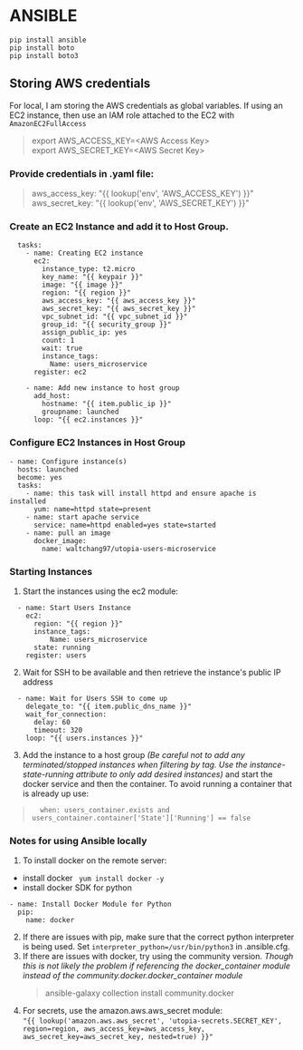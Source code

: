 # ANSIBLE

```
pip install ansible
pip install boto
pip install boto3
```
## Storing AWS credentials
For local, I am storing the AWS credentials as global variables. If using an EC2 instance, then use an IAM role attached to the EC2 with ```AmazonEC2FullAccess```  
> export AWS_ACCESS_KEY=\<AWS Access Key\>  
> export AWS_SECRET_KEY=\<AWS Secret Key\>  
### Provide credentials in .yaml file:
> aws_access_key: "{{ lookup('env', 'AWS_ACCESS_KEY') }}"  
> aws_secret_key: "{{ lookup('env', 'AWS_SECRET_KEY') }}"  
### Create an EC2 Instance and add it to Host Group.
```
  tasks:
    - name: Creating EC2 instance
      ec2:
        instance_type: t2.micro
        key_name: "{{ keypair }}"
        image: "{{ image }}"
        region: "{{ region }}"
        aws_access_key: "{{ aws_access_key }}"
        aws_secret_key: "{{ aws_secret_key }}"
        vpc_subnet_id: "{{ vpc_subnet_id }}"
        group_id: "{{ security_group }}"
        assign_public_ip: yes
        count: 1
        wait: true
        instance_tags:
          Name: users_microservice
      register: ec2
      
    - name: Add new instance to host group
      add_host:
        hostname: "{{ item.public_ip }}"
        groupname: launched
      loop: "{{ ec2.instances }}"
```
### Configure EC2 Instances in Host Group
```
- name: Configure instance(s)
  hosts: launched
  become: yes
  tasks:
    - name: this task will install httpd and ensure apache is installed
      yum: name=httpd state=present
    - name: start apache service
      service: name=httpd enabled=yes state=started
    - name: pull an image
      docker_image:
        name: waltchang97/utopia-users-microservice
```

### Starting Instances

1) Start the instances using the ec2 module:
```
  - name: Start Users Instance
    ec2:
      region: "{{ region }}"
      instance_tags:
          Name: users_microservice
      state: running
    register: users
```
2) Wait for SSH to be available and then retrieve the instance's public IP address
```
  - name: Wait for Users SSH to come up
    delegate_to: "{{ item.public_dns_name }}"
    wait_for_connection:
      delay: 60
      timeout: 320
    loop: "{{ users.instances }}"
```
3) Add the instance to a host group *(Be careful not to add any terminated/stopped instances when filtering by tag. Use the instance-state-running attribute to only add desired instances)* and start the docker service and then the container. To avoid running a container that is already up use:
>       when: users_container.exists and users_container.container['State']['Running'] == false


### Notes for using Ansible locally
1) To install docker on the remote server:  
  - install docker ``` yum install docker -y``` 
  - install docker SDK for python  
  ```   
  - name: Install Docker Module for Python
    pip:
      name: docker
  ```
 2) If there are issues with pip, make sure that the correct python interpreter is being used. Set ```interpreter_python=/usr/bin/python3``` in .ansible.cfg. 
 3) If there are issues with docker, try using the community version. *Though this is not likely the problem if referencing the docker_container module instead of the community.docker.docker_container module*    
       > ansible-galaxy collection install community.docker  
 4) For secrets, use the amazon.aws.aws_secret module:  
    ```"{{ lookup('amazon.aws.aws_secret', 'utopia-secrets.SECRET_KEY', region=region, aws_access_key=aws_access_key, aws_secret_key=aws_secret_key, nested=true) }}"```  
  


